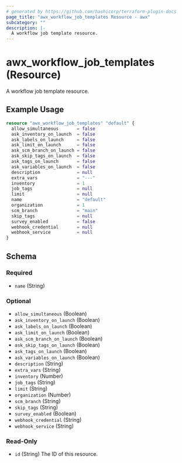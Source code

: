 ```yaml
---
# generated by https://github.com/hashicorp/terraform-plugin-docs
page_title: "awx_workflow_job_templates Resource - awx"
subcategory: ""
description: |-
  A workflow job template resource.
---
```


# awx_workflow_job_templates (Resource)

A workflow job template resource.

## Example Usage

```terraform
resource "awx_workflow_job_templates" "default" {
  allow_simultaneous       = false
  ask_inventory_on_launch  = false
  ask_labels_on_launch     = false
  ask_limit_on_launch      = false
  ask_scm_branch_on_launch = false
  ask_skip_tags_on_launch  = false
  ask_tags_on_launch       = false
  ask_variables_on_launch  = false
  description              = null
  extra_vars               = "---"
  inventory                = 1
  job_tags                 = null
  limit                    = null
  name                     = "default"
  organization             = 1
  scm_branch               = "main"
  skip_tags                = null
  survey_enabled           = false
  webhook_credential       = null
  webhook_service          = null
}
```

<!-- schema generated by tfplugindocs -->
## Schema

### Required

- `name` (String)

### Optional

- `allow_simultaneous` (Boolean)
- `ask_inventory_on_launch` (Boolean)
- `ask_labels_on_launch` (Boolean)
- `ask_limit_on_launch` (Boolean)
- `ask_scm_branch_on_launch` (Boolean)
- `ask_skip_tags_on_launch` (Boolean)
- `ask_tags_on_launch` (Boolean)
- `ask_variables_on_launch` (Boolean)
- `description` (String)
- `extra_vars` (String)
- `inventory` (Number)
- `job_tags` (String)
- `limit` (String)
- `organization` (Number)
- `scm_branch` (String)
- `skip_tags` (String)
- `survey_enabled` (Boolean)
- `webhook_credential` (String)
- `webhook_service` (String)

### Read-Only

- `id` (String) The ID of this resource.
